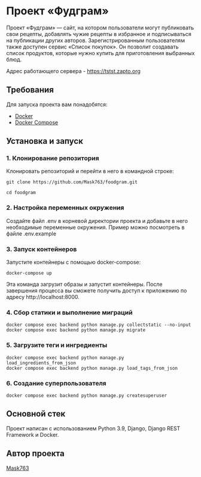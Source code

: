 # Проект «Фудграм»

Проект «Фудграм» — сайт, на котором пользователи могут публиковать свои рецепты, добавлять чужие рецепты в избранное и подписываться на публикации других авторов. Зарегистрированным пользователям также доступен сервис «Список покупок». Он позволит создавать список продуктов, которые нужно купить для приготовления выбранных блюд.

Адрес работающего сервера - https://tstst.zapto.org

## Требования

Для запуска проекта вам понадобятся:

- [Docker](https://docs.docker.com/get-docker/)
- [Docker Compose](https://docs.docker.com/compose/install/)

## Установка и запуск

### 1. Клонирование репозитория

Клонировать репозиторий и перейти в него в командной строке:

```
git clone https://github.com/Mask763/foodgram.git
```

```
cd foodgram
```

### 2. Настройка переменных окружения

Создайте файл .env в корневой директории проекта и добавьте в него необходимые переменные окружения. Пример можно посмотреть в файле .env.example

### 3. Запуск контейнеров

Запустите контейнеры с помощью docker-compose:

```
docker-compose up
```

Эта команда загрузит образы и запустит контейнеры. После завершения процесса вы сможете получить доступ к приложению по адресу http://localhost:8000.

### 4. Сбор статики и выполнение миграций

```
docker compose exec backend python manage.py collectstatic --no-input
docker compose exec backend python manage.py migrate
```

### 5. Загрузите теги и ингредиенты

```
docker compose exec backend python manage.py load_ingredients_from_json
docker compose exec backend python manage.py load_tags_from_json
```

### 6. Создание суперпользователя

```
docker compose exec backend python manage.py createsuperuser
```

## Основной стек

Проект написан с использованием Python 3.9, Django, Django REST Framework и Docker.

## Автор проекта

[Mask763](https://github.com/Mask763)
